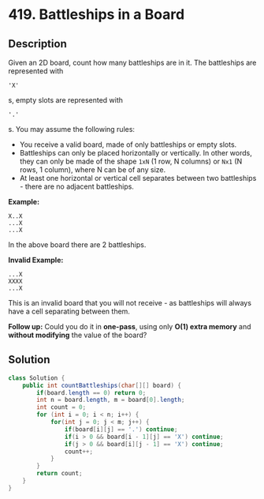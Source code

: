 # 419. Battleships in a Board

## Description

Given an 2D board, count how many battleships are in it. The battleships are represented with 

```
'X'
```

s, empty slots are represented with 

```
'.'
```

s. You may assume the following rules:

- You receive a valid board, made of only battleships or empty slots.
- Battleships can only be placed horizontally or vertically. In other words, they can only be made of the shape `1xN` (1 row, N columns) or `Nx1` (N rows, 1 column), where N can be of any size.
- At least one horizontal or vertical cell separates between two battleships - there are no adjacent battleships.

**Example:**

```
X..X
...X
...X
```

In the above board there are 2 battleships.

**Invalid Example:**

```
...X
XXXX
...X
```

This is an invalid board that you will not receive - as battleships will always have a cell separating between them.

**Follow up:**
Could you do it in **one-pass**, using only **O(1) extra memory** and **without modifying** the value of the board?



## Solution

```java
class Solution {
    public int countBattleships(char[][] board) {
        if(board.length == 0) return 0;
        int n = board.length, m = board[0].length;
        int count = 0;
        for (int i = 0; i < n; i++) {
            for(int j = 0; j < m; j++) {
                if(board[i][j] == '.') continue;
                if(i > 0 && board[i - 1][j] == 'X') continue;
                if(j > 0 && board[i][j - 1] == 'X') continue;
                count++;
            }
        }
        return count;
    }
}
```

